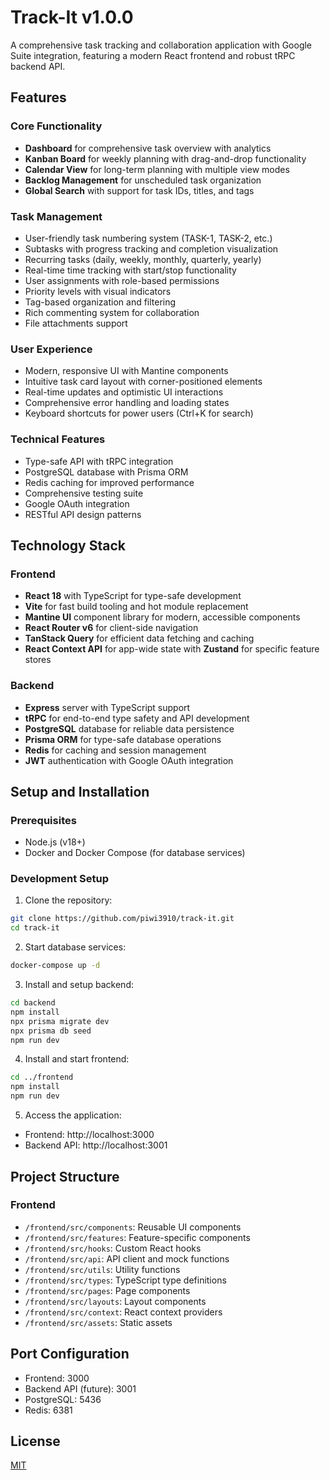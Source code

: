 # Track-It v1.0.0

A comprehensive task tracking and collaboration application with Google Suite integration, featuring a modern React frontend and robust tRPC backend API.

## Features

### Core Functionality
- **Dashboard** for comprehensive task overview with analytics
- **Kanban Board** for weekly planning with drag-and-drop functionality
- **Calendar View** for long-term planning with multiple view modes
- **Backlog Management** for unscheduled task organization
- **Global Search** with support for task IDs, titles, and tags

### Task Management
- User-friendly task numbering system (TASK-1, TASK-2, etc.)
- Subtasks with progress tracking and completion visualization
- Recurring tasks (daily, weekly, monthly, quarterly, yearly)
- Real-time time tracking with start/stop functionality
- User assignments with role-based permissions
- Priority levels with visual indicators
- Tag-based organization and filtering
- Rich commenting system for collaboration
- File attachments support

### User Experience
- Modern, responsive UI with Mantine components
- Intuitive task card layout with corner-positioned elements
- Real-time updates and optimistic UI interactions
- Comprehensive error handling and loading states
- Keyboard shortcuts for power users (Ctrl+K for search)

### Technical Features
- Type-safe API with tRPC integration
- PostgreSQL database with Prisma ORM
- Redis caching for improved performance
- Comprehensive testing suite
- Google OAuth integration
- RESTful API design patterns

## Technology Stack

### Frontend
- **React 18** with TypeScript for type-safe development
- **Vite** for fast build tooling and hot module replacement
- **Mantine UI** component library for modern, accessible components
- **React Router v6** for client-side navigation
- **TanStack Query** for efficient data fetching and caching
- **React Context API** for app-wide state with **Zustand** for specific feature stores

### Backend
- **Express** server with TypeScript support
- **tRPC** for end-to-end type safety and API development
- **PostgreSQL** database for reliable data persistence
- **Prisma ORM** for type-safe database operations
- **Redis** for caching and session management
- **JWT** authentication with Google OAuth integration

## Setup and Installation

### Prerequisites
- Node.js (v18+)
- Docker and Docker Compose (for database services)

### Development Setup

1. Clone the repository:
```bash
git clone https://github.com/piwi3910/track-it.git
cd track-it
```

2. Start database services:
```bash
docker-compose up -d
```

3. Install and setup backend:
```bash
cd backend
npm install
npx prisma migrate dev
npx prisma db seed
npm run dev
```

4. Install and start frontend:
```bash
cd ../frontend
npm install
npm run dev
```

5. Access the application:
- Frontend: http://localhost:3000
- Backend API: http://localhost:3001

## Project Structure

### Frontend
- `/frontend/src/components`: Reusable UI components
- `/frontend/src/features`: Feature-specific components
- `/frontend/src/hooks`: Custom React hooks
- `/frontend/src/api`: API client and mock functions
- `/frontend/src/utils`: Utility functions
- `/frontend/src/types`: TypeScript type definitions
- `/frontend/src/pages`: Page components
- `/frontend/src/layouts`: Layout components
- `/frontend/src/context`: React context providers
- `/frontend/src/assets`: Static assets

## Port Configuration
- Frontend: 3000
- Backend API (future): 3001
- PostgreSQL: 5436
- Redis: 6381

## License

[MIT](LICENSE)
